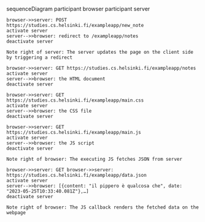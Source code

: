 sequenceDiagram
    participant browser
    participant server

    browser->>server: POST https://studies.cs.helsinki.fi/exampleapp/new_note
    activate server
    server-->>browser: redirect to /exampleapp/notes
    deactivate server

    Note right of server: The server updates the page on the client side by triggering a redirect

    browser->>server: GET https://studies.cs.helsinki.fi/exampleapp/notes
    activate server
    server-->>browser: the HTML document
    deactivate server

    browser->>server: GET https://studies.cs.helsinki.fi/exampleapp/main.css
    activate server
    server-->>browser: the CSS file
    deactivate server

    browser->>server: GET https://studies.cs.helsinki.fi/exampleapp/main.js
    activate server
    server-->>browser: the JS script
    deactivate server

    Note right of browser: The executing JS fetches JSON from server

    browser->>server: GET browser->>server: https://studies.cs.helsinki.fi/exampleapp/data.json
    activate server
    server-->>browser: [{content: "il pippero è qualcosa che", date: "2023-05-25T10:33:40.081Z"},…]
    deactivate server

    Note right of browser: The JS callback renders the fetched data on the webpage
